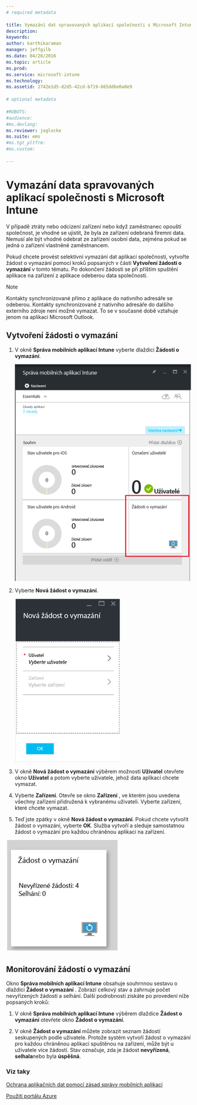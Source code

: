 ```yaml
---
# required metadata

title: Vymazání dat spravovaných aplikací společnosti s Microsoft Intune | Microsoft Intune
description:
keywords:
author: karthikaraman
manager: jeffgilb
ms.date: 04/28/2016
ms.topic: article
ms.prod:
ms.service: microsoft-intune
ms.technology:
ms.assetid: 2742e1d5-d2d5-42cd-b719-665dd6e0a0e9

# optional metadata

#ROBOTS:
#audience:
#ms.devlang:
ms.reviewer: joglocke
ms.suite: ems
#ms.tgt_pltfrm:
#ms.custom:

---
```


# Vymazání data spravovaných aplikací společnosti s Microsoft Intune
V případě ztráty nebo odcizení zařízení nebo když zaměstnanec opouští společnost, je vhodné se ujistit, že byla ze zařízení odebraná firemní data. Nemusí ale být vhodné odebrat ze zařízení osobní data, zejména pokud se jedná o zařízení vlastněné zaměstnancem.

Pokud chcete provést selektivní vymazání dat aplikací společnosti, vytvořte žádost o vymazání pomocí kroků popsaných v části **Vytvoření žádosti o vymazání** v tomto tématu.  Po dokončení žádosti se při příštím spuštění aplikace na zařízení z aplikace odeberou data společnosti.
>[!NOTE]
> Kontakty synchronizované přímo z aplikace do nativního adresáře se odeberou. Kontakty synchronizované z nativního adresáře do dalšího externího zdroje není možné vymazat. To se v současné době vztahuje jenom na aplikaci Microsoft Outlook.



## Vytvoření žádosti o vymazání

1.  V okně **Správa mobilních aplikací Intune** vyberte dlaždici **Žádosti o vymazání**.

    ![Snímek obrazovky okna Správa mobilních aplikací Intune s dlaždicí souhrnu](../media/AppManagement/AzurePortal_MAM_WipeRequests.png)

2.  Vyberte **Nová žádost o vymazání**.

    ![Snímek obrazovky okna Nová žádost o vymazání](../media/AppManagement/AzurePortal_MAM_NewWipeRequest.png)

3.  V okně **Nová žádost o vymazání** výběrem možnosti **Uživatel** otevřete okno **Uživatel** a potom vyberte uživatele, jehož data aplikací chcete vymazat.

4.  Vyberte **Zařízení**.  Otevře se okno **Zařízení** , ve kterém jsou uvedena všechny zařízení přidružená k vybranému uživateli.  Vyberte zařízení, které chcete vymazat.

5.  Teď jste zpátky v okně **Nová žádost o vymazání**. Pokud chcete vytvořit žádost o vymazání, vyberte **OK**. Služba vytvoří a sleduje samostatnou žádost o vymazání pro každou chráněnou aplikaci na zařízení.


![Snímek obrazovky dlaždice Žádosti o vymazání ](../media/AppManagement/AzurePortal_MAM_WipeRequestsSummary.png)

## Monitorování žádostí o vymazání
Okno **Správa mobilních aplikací Intune** obsahuje souhrnnou sestavu o dlaždici **Žádost o vymazání** .  Zobrazí celkový stav a zahrnuje počet nevyřízených žádostí a selhání. Další podrobnosti získáte po provedení níže popsaných kroků:

1.  V okně **Správa mobilních aplikací Intune** výběrem dlaždice **Žádost o vymazání** otevřete okno **Žádost o vymazání**.

2.  V okně **Žádost o vymazání** můžete zobrazit seznam žádostí seskupených podle uživatele.  Protože systém vytvoří žádost o vymazání pro každou chráněnou aplikaci spuštěnou na zařízení, může být u uživatele více žádostí.  Stav označuje, zda je žádost **nevyřízená**, **selhala**nebo byla **úspěšná**.

### Viz taky
[Ochrana aplikačních dat pomocí zásad správy mobilních aplikací ](protect-app-data-using-mobile-app-management-policies-with-microsoft-intune.md)

[Použití portálu Azure](azure-portal-for-microsoft-intune-mam-policies.md)


<!--HONumber=Jun16_HO2-->


